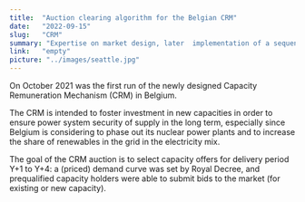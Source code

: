 ```yaml
---
title:  "Auction clearing algorithm for the Belgian CRM"
date:   "2022-09-15"
slug:   "CRM"
summary: "Expertise on market design, later  implementation of a sequential optimization algorithm using Xpress"
link:   "empty"
picture: "../images/seattle.jpg"
---
```


On October 2021 was the first run of the newly designed Capacity Remuneration Mechanism (CRM) in Belgium.

The CRM is intended to foster investment in new capacities in order to ensure power system security of supply in the long term, especially since Belgium is considering to phase out its nuclear power plants and to increase the share of renewables in the grid in the electricity mix.

The goal of the CRM auction is to select capacity offers for delivery period Y+1 to Y+4: a (priced) demand curve was set by Royal Decree, and prequalified capacity holders were able to submit bids to the market (for existing or new capacity).